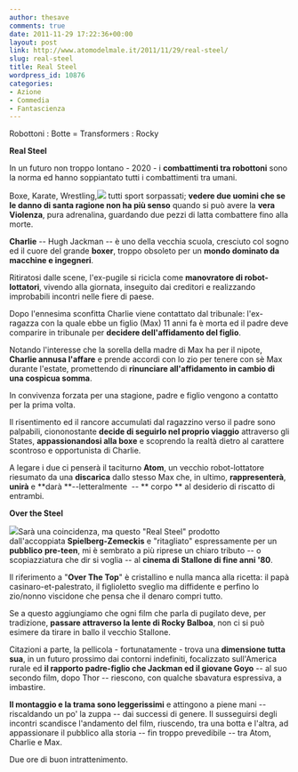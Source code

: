 ```yaml
---
author: thesave
comments: true
date: 2011-11-29 17:22:36+00:00
layout: post
link: http://www.atomodelmale.it/2011/11/29/real-steel/
slug: real-steel
title: Real Steel
wordpress_id: 10876
categories:
- Azione
- Commedia
- Fantascienza
---
```


Robottoni : Botte = Transformers : Rocky

**Real Steel**

In un futuro non troppo lontano - 2020 - i **combattimenti tra robottoni** sono la norma ed hanno soppiantato tutti i combattimenti tra umani.

Boxe, Karate, Wrestling,![](http://www.atomodelmale.it/wp-content/uploads/2011/11/Real_Steel_Poster-202x300.jpg) tutti sport sorpassati; **vedere due uomini che se le danno di santa ragione non ha più senso** quando si può avere la **vera Violenza**, pura adrenalina, guardando due pezzi di latta combattere fino alla morte.

**Charlie** -- Hugh Jackman -- è uno della vecchia scuola, cresciuto col sogno ed il cuore del grande **boxer**, troppo obsoleto per un **mondo dominato da macchine e ingegneri**.

Ritiratosi dalle scene, l'ex-pugile si ricicla come **manovratore di robot-lottatori**, vivendo alla giornata, inseguito dai creditori e realizzando improbabili incontri nelle fiere di paese.

Dopo l'ennesima sconfitta Charlie viene contattato dal tribunale: l'ex-ragazza con la quale ebbe un figlio (Max) 11 anni fa è morta ed il padre deve comparire in tribunale per **decidere dell'affidamento del figlio**.

Notando l'interesse che la sorella della madre di Max ha per il nipote, **Charlie annusa l'affare** e prende accordi con lo zio per tenere con sè Max durante l'estate, promettendo di **rinunciare all'affidamento in cambio di una cospicua somma**.

In convivenza forzata per una stagione, padre e figlio vengono a contatto per la prima volta.

Il risentimento ed il rancore accumulati dal ragazzino verso il padre sono palpabili, ciononostante **decide di seguirlo nel proprio viaggio** attraverso gli States, **appassionandosi alla boxe** e scoprendo la realtà dietro al carattere scontroso e opportunista di Charlie.

A legare i due ci penserà il taciturno **Atom**, un vecchio robot-lottatore riesumato da una **discarica** dallo stesso Max che, in ultimo, **rappresenterà**, **unirà** e **darà **--letteralmente  -- ** corpo ** al desiderio di riscatto di entrambi.

**Over the Steel**

![](http://www.atomodelmale.it/wp-content/uploads/2011/11/real-steel-202x300.jpg)Sarà una coincidenza, ma questo "Real Steel" prodotto dall'accoppiata **Spielberg-Zemeckis** e "ritagliato" espressamente per un **pubblico** **pre-teen**, mi è sembrato a più riprese un chiaro tributo -- o scopiazziatura che dir si voglia -- al **cinema di Stallone di fine anni '80**.

Il riferimento a "**Over The Top**" è cristallino e nulla manca alla ricetta: il papà casinaro-et-palestrato, il figlioletto sveglio ma diffidente e perfino lo zio/nonno viscidone che pensa che il denaro compri tutto.

Se a questo aggiungiamo che ogni film che parla di pugilato deve, per tradizione, **passare attraverso la lente di Rocky Balboa**, non ci si può esimere da tirare in ballo il vecchio Stallone.

Citazioni a parte, la pellicola - fortunatamente - trova una **dimensione tutta sua**, in un futuro prossimo dai contorni indefiniti, focalizzato sull'America rurale ed **il rapporto padre-figlio che Jackman ed il giovane Goyo** -- al suo secondo film, dopo Thor -- riescono, con qualche sbavatura espressiva, a imbastire.

**Il montaggio e la trama sono leggerissimi** e attingono a piene mani -- riscaldando un po' la zuppa -- dai successi di genere. Il susseguirsi degli incontri scandisce l'andamento del film, riuscendo, tra una botta e l'altra, ad appassionare il pubblico alla storia -- fin troppo prevedibile -- tra Atom, Charlie e Max.

Due ore di buon intrattenimento.
